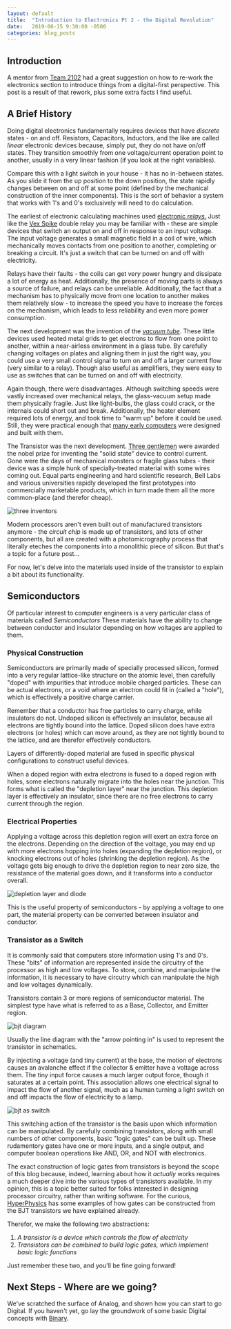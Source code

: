 ```yaml
---
layout: default
title:  "Introduction to Electronics Pt 2 - the Digital Revolution"
date:   2019-06-15 9:30:00 -0500
categories: blog_posts
---
```


## Introduction

A mentor from [Team 2102](https://www.thebluealliance.com/team/2102) had a great suggestion on how to re-work the electronics section to introduce things from a digital-first perspective. This post is a result of that rework, plus some extra facts I find useful.

## A Brief History

Doing digital electronics fundamentally requires devices that have _discrete_ states - on and off. Resistors, Capacitors, Inductors, and the like are called _linear_ electronic devices because, simply put, they do not have on/off states. They transition smoothly from one voltage/current operation point to another, usually in a very linear fashion (if you look at the right variables). 

Compare this with a light switch in your house - it has no in-between states. As you slide it from the up position to the down position, the state rapidly changes between on and off at some point (defined by the mechanical construction of the inner components). This is the sort of behavior a system that works with 1's and 0's exclusively will need to do calculation.

The earliest of electronic calculating machines used [electronic _relays_.](https://en.wikipedia.org/wiki/Relay) Just like the [Vex Spike](https://www.vexrobotics.com/217-0220.html) double relay you may be familiar with - these are simple devices that switch an output on and off in response to an input voltage. The input voltage generates a small magnetic field in a coil of wire, which mechanically moves contacts from one position to another, completing or breaking a circuit. It's just a switch that can be turned on and off with electricity.

Relays have their faults - the coils can get _very_ power hungry and dissipate a lot of energy as heat. Additionally, the presence of moving parts is always a source of failure, and relays can be unreliable. Additionally, the fact that a mechanism has to physically move from one location to another makes them relatively slow - to increase the speed you have to increase the forces on the mechanism, which leads to less reliability and even more power consumption.

The next development was the invention of the [_vacuum tube_](https://en.wikipedia.org/wiki/Vacuum_tube). These little devices used heated metal grids to get electrons to flow from one point to another, within a near-airless environment in a glass tube. By carefully changing voltages on plates and aligning them in just the right way, you could use a very small control signal to turn on and off a larger current flow (very similar to a relay). Though also useful as amplifiers, they were easy to use as switches that can be turned on and off with electricity. 

Again though, there were disadvantages. Although switching speeds were vastly increased over mechanical relays, the glass-vacuum setup made them physically fragile. Just like light-bulbs, the glass could crack, or the internals could short out and break. Additionally, the heater element required lots of energy, and took time to "warm up" before it could be used. Still, they were practical enough that [many early computers](https://en.wikipedia.org/wiki/List_of_vacuum_tube_computers) were designed and built with them.

The Transistor was the next development. [Three gentlemen](https://en.wikipedia.org/wiki/History_of_the_transistor) were awarded the nobel prize for inventing the "solid state" device to control current. Gone were the days of mechanical monsters or fragile glass tubes - their device was a simple hunk of specially-treated material with some wires coming out. Equal parts engineering and hard scientific research, Bell Labs and various universities rapidly developed the first prototypes into commercially marketable products, which in turn made them all the more common-place (and therefor cheap). 

![three inventors](https://upload.wikimedia.org/wikipedia/commons/c/c2/Bardeen_Shockley_Brattain_1948.JPG)

Modern processors aren't even built out of manufactured transistors anymore - the _circuit chip_ is made up of transistors, and lots of other components, but all are created with a photomicrography process that literally eteches the components into a monolithic piece of silicon. But that's a topic for a future post...

For now, let's delve into the materials used inside of the transistor to explain a bit about its functionality.

## Semiconductors

Of particular interest to computer engineers is a very particular class of materials called *Semiconductors* These materials have the ability to change between conductor and insulator depending on how voltages are applied to them. 

### Physical Construction

Semiconductors are primarily made of specially processed silicon, formed into a very regular lattice-like structure on the atomic level, then carefully "doped" with impurities that introduce mobile charged particles. These can be actual electrons, or a void where an electron could fit in (called a "hole"), which is effectively a positive charge carrier. 

Remember that a conductor has free particles to carry charge, while insulators do not. Undoped silicon is effectively an insulator, because all electrons are tightly bound into the lattice. Doped silicon does have extra electrons (or holes) which can move around, as they are not tightly bound to the lattice, and are therefor effectively conductors.

Layers of differently-doped material are fused in specific physical configurations to construct useful devices.

When a doped region with extra electrons is fused to a doped region with holes, some electrons naturally migrate into the holes near the junction. This forms what is called the "depletion layer" near the junction. This depletion layer is effectively an insulator, since there are no free electrons to carry current through the region.


### Electrical Properties

Applying a voltage across this depletion region will exert an extra force on the electrons. Depending on the direction of the voltage, you may end up with more electrons  hopping into holes (expanding the depletion region), or knocking electrons out of holes (shrinking the depletion region). As the voltage gets big enough to drive the depletion region to near zero size, the resistance of the material goes down, and it transforms into a conductor overall.

![depletion layer and diode](/assets/img/diode.png)

This is the useful property of semiconductors - by applying a voltage to one part, the material property can be converted between insulator and conductor.

### Transistor as a Switch

It is commonly said that computers store information using 1's and 0's. These "bits" of information are represented inside the circuitry of the processor as high and low voltages. To store, combine, and manipulate the information, it is necessary to have circutry which can manipulate the high and low voltages dynamically.

Transistors contain 3 or more regions of semiconductor material. The simplest type have what is referred to as a Base, Collector, and Emitter region. 

![bjt diagram](/assets/img/bjt.png)

Usually the line diagram with the "arrow pointing in" is used to represent the transistor in schematics.

By injecting a voltage (and tiny current) at the base, the motion of electrons causes an avalanche effect if the collector & emitter have a voltage across them. The tiny input force causes a much larger output force, though it saturates at a certain point. This association allows one electrical signal to impact the flow of another signal, much as a human turning a light switch on and off impacts the flow of electricity to a lamp.

![bjt as switch](/assets/img/bjt_as_switch.png)

This switching action of the transistor is the basis upon which information can be manipulated. By carefully combining transistors, along with small numbers of other components, basic "logic gates" can be built up. These rudamentory gates have one or more inputs, and a single output, and computer boolean operations like AND, OR, and NOT with electronics.

The exact construction of logic gates from transistors is beyond the scope of this blog because, indeed, learning about how it *actually* works requires a much deeper dive into the various types of transistors available. In my opinion, this is a topic better suited for folks interested in designing processor circuitry, rather than writing software. For the curious, [HyperPhysics](http://hyperphysics.phy-astr.gsu.edu/hbase/Electronic/trangate.html) has some examples of how gates can be constructed from the BJT transistors we have explained already.

Therefor, we make the following two abstractions:

1. *A transistor is a device which controls the flow of electricity*
2. *Transistors can be combined to build logic gates, which implement basic logic functions*

Just remember these two, and you'll be fine going forward!

## Next Steps - Where are we going?

We've scratched the surface of Analog, and shown how you can start to go Digital. If you haven't yet, go lay the groundwork of some basic Digital concepts with [Binary](/blog_posts/2019/06/10/binary.html).

